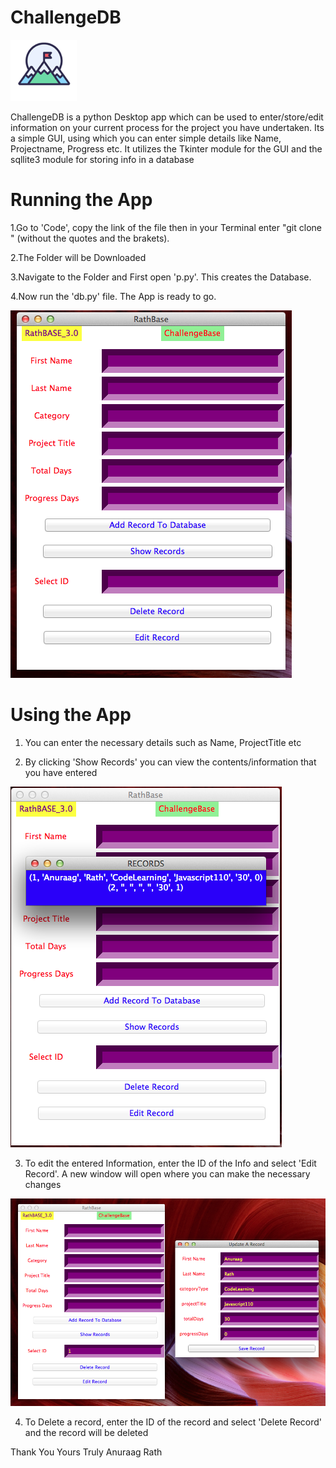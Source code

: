 # ChallengeDB
![MainLogo](/Logo.png)

ChallengeDB is a python Desktop app which can be used to enter/store/edit information on your current process for the project you have undertaken. Its a simple GUI, using which you can enter simple details like Name, Projectname, Progress etc. It utilizes the Tkinter module for the GUI and the sqllite3 module for storing info in a database 

# Running the App
1.Go to 'Code', copy the link of the file then in your Terminal enter "git clone <link>" (without the quotes and the brakets).

2.The Folder will be Downloaded

3.Navigate to the Folder and First open 'p.py'. This creates the Database.

4.Now run the 'db.py' file. The App is ready to go.

![MainApp](/images/mainImg.png)

# Using the App
1. You can enter the necessary details such as Name, ProjectTitle etc

2. By clicking 'Show Records' you can view the contents/information that you have entered

![ShowRecords](/images/showRec.png)

3. To edit the entered Information, enter the ID of the Info and select 'Edit Record'. A new window will open where you can make the necessary changes

![EditRecords](/images/editRec.png)

4. To Delete a record, enter the ID of the record and select 'Delete Record' and the record will be deleted

Thank You
Yours Truly
Anuraag Rath
